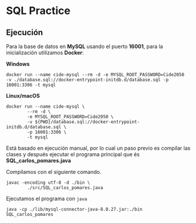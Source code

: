 # SQL Practice

## Ejecución

Para la base de datos en **MySQL** usando el puerto **16001**, para la inicialización utilizamos **Docker**:

**Windows**
```
docker run --name cide-mysql --rm -d -e MYSQL_ROOT_PASSWORD=Cide2050  -v ./database.sql://docker-entrypoint-initdb.d/database.sql -p 16001:3306 -t mysql
```

**Linux/macOS**
```
docker run --name cide-mysql \
		--rm -d \
		-e MYSQL_ROOT_PASSWORD=Cide2050 \
		-v ${PWD}/database.sql://docker-entrypoint-initdb.d/database.sql \
		-p 16001:3306 \
		-t mysql
```

Está basado en ejecución manual, por lo cual un paso previo es compilar las clases y después ejecutar el programa principal que és **SQL_carlos_pomares.java**

Compilamos con el siguiente comando.
```
javac -encoding utf-8 -d ./bin \
		./src/SQL_carlos_pomares.java
```

Ejecutamos el programa con ```java```
```
java -cp ./lib/mysql-connector-java-8.0.27.jar:./bin SQL_carlos_pomares
```